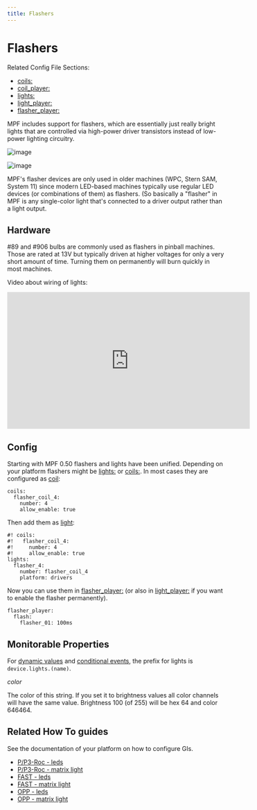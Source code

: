 ```yaml
---
title: Flashers
---
```


# Flashers


Related Config File Sections:

* [coils:](../../config/coils.md)
* [coil_player:](../../config/coil_player.md)
* [lights:](../../config/lights.md)
* [light_player:](../../config/light_player.md)
* [flasher_player:](../../config/flasher_player.md)

MPF includes support for flashers, which are essentially just really
bright lights that are controlled via high-power driver transistors
instead of low-power lighting circuitry.

![image](../images/flasher1.jpg)

![image](../images/flasher2.jpg)

MPF's flasher devices are only used in older machines (WPC, Stern SAM,
System 11) since modern LED-based machines typically use regular LED
devices (or combinations of them) as flashers. (So basically a
"flasher" in MPF is any single-color light that's connected to a
driver output rather than a light output.

## Hardware

\#89 and \#906 bulbs are commonly used as flashers in pinball machines.
Those are rated at 13V but typically driven at higher voltages for only
a very short amount of time. Turning them on permanently will burn
quickly in most machines.

Video about wiring of lights:

<div class="video-wrapper">
<iframe width="560" height="315" src="https://www.youtube.com/embed/C9GzkMduEKY" title="YouTube video player" frameborder="0" allow="accelerometer; autoplay; clipboard-write; encrypted-media; gyroscope; picture-in-picture" allowfullscreen></iframe>
</div>

## Config

Starting with MPF 0.50 flashers and lights have been unified. Depending
on your platform flashers might be [lights:](../../config/lights.md) or [coils:](../../config/coils.md). In most
cases they are configured as [coil](../../config/coils.md):

``` mpf-config
coils:
  flasher_coil_4:
    number: 4
    allow_enable: true
```

Then add them as [light](../../config/lights.md):

``` mpf-config
#! coils:
#!   flasher_coil_4:
#!     number: 4
#!     allow_enable: true
lights:
  flasher_4:
    number: flasher_coil_4
    platform: drivers
```

Now you can use them in [flasher_player:](../../config/flasher_player.md) (or also in [light_player:](../../config/light_player.md) if you want to enable the flasher permanently).

``` mpf-config
flasher_player:
  flash:
    flasher_01: 100ms
```

## Monitorable Properties

For
[dynamic values](../../config/instructions/dynamic_values.md) and
[conditional events](../../events/overview/conditional.md), the prefix for lights is `device.lights.(name)`.

*color*

The color of this string. If you set it to brightness values all color channels will have the same value. Brightness 100 (of 255) will be hex 64 and color 646464.

## Related How To guides

See the documentation of your platform on how to configure GIs.

* [P/P3-Roc - leds](../../hardware/multimorphic/leds.md)
* [P/P3-Roc - matrix light](../../hardware/multimorphic/lights.md)
* [FAST - leds](../../hardware/fast/leds.md)
* [FAST - matrix light](../../hardware/fast/lights.md)
* [OPP - leds](../../hardware/opp/leds.md)
* [OPP - matrix light](../../hardware/opp/lights.md)
